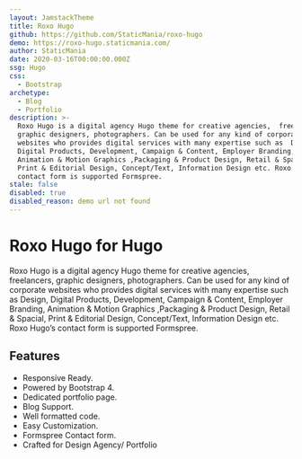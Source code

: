 ```yaml
---
layout: JamstackTheme
title: Roxo Hugo
github: https://github.com/StaticMania/roxo-hugo
demo: https://roxo-hugo.staticmania.com/
author: StaticMania
date: 2020-03-16T00:00:00.000Z
ssg: Hugo
css:
  - Bootstrap
archetype:
  - Blog
  - Portfolio
description: >-
  Roxo Hugo is a digital agency Hugo theme for creative agencies,  freelancers,
  graphic designers, photographers. Can be used for any kind of corporate
  websites who provides digital services with many expertise such as  Design,
  Digital Products, Development, Campaign & Content, Employer Branding,
  Animation & Motion Graphics ,Packaging & Product Design, Retail & Spacial,
  Print & Editorial Design, Concept/Text, Information Design etc. Roxo Hugo’s
  contact form is supported Formspree.
stale: false
disabled: true
disabled_reason: demo url not found
---
```


# Roxo Hugo for Hugo

Roxo Hugo is a digital agency Hugo theme for creative agencies,  freelancers, graphic designers, photographers. Can be used for any kind of corporate websites who provides digital services with many expertise such as  Design, Digital Products, Development, Campaign & Content, Employer Branding, Animation & Motion Graphics ,Packaging & Product Design, Retail & Spacial, Print & Editorial Design, Concept/Text, Information Design etc. Roxo Hugo’s contact form is supported Formspree.

## Features

* Responsive Ready.
* Powered by Bootstrap 4.
* Dedicated portfolio page.
* Blog Support.
* Well formatted code.
* Easy Customization.
* Formspree Contact form.
* Crafted for Design Agency/ Portfolio